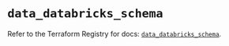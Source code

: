 # `data_databricks_schema`

Refer to the Terraform Registry for docs: [`data_databricks_schema`](https://registry.terraform.io/providers/databricks/databricks/1.83.0/docs/data-sources/schema).

